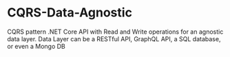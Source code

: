 # CQRS-Data-Agnostic
CQRS pattern .NET Core API with Read and Write operations for an agnostic data layer. Data Layer can be a RESTful API, GraphQL API, a SQL database, or even a Mongo DB
